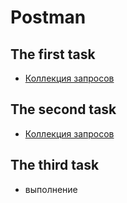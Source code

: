 # Postman

## The first task

- [Коллекция запросов](https://github.com/zakharov-dmitriy/hw_tasks/blob/main/Postman/HW1_34_group.postman_collection.json)

## The second task

- [Коллекция запросов](https://github.com/zakharov-dmitriy/hw_tasks/blob/main/Postman/HW2_34-group.postman_collection.json) 

## The third task

- выполнение
